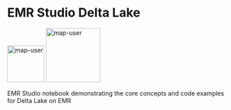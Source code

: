 # EMR Studio Delta Lake

<img width="85" alt="map-user" src="https://img.shields.io/badge/views-117-green"> <img width="125" alt="map-user" src="https://img.shields.io/badge/unique visits-051-green">

EMR Studio notebook demonstrating the core concepts and code examples for Delta Lake on EMR
